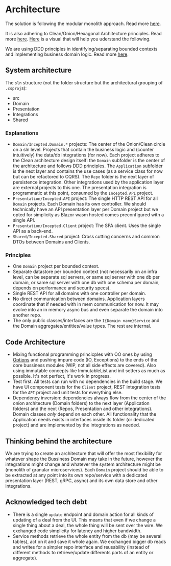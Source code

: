 # Architecture

The solution is following the modular monolith approach. Read more [here](https://modular-monolith.knowledge.devmentors.io/fundamentals/overview).

It is also adhering to Clean/Onion/Hexagonal Architecture principles. Read more [here](https://betterprogramming.pub/the-clean-architecture-beginners-guide-e4b7058c1165). [Here](https://miro.medium.com/max/462/1*0Pg6_UsaKiiEqUV3kf2HXg.png) is a visual that will help you uderstand the following.

We are using DDD principles in identifying/separating bounded contexts and implementing business domain logic. Read more [here](https://martinfowler.com/tags/domain%20driven%20design.html).

## System architecture
The `sln` structure (not the folder structure but the architectural grouping of `.csproj`s): 

- src
 - Domain
 - Presentation
 - Integrations
 - Shared

### Explanations
* `Domain/Incepted.Domain.*` projects: The center of the Onion/Clean circle on a sln level. Projects that contain the business logic and (counter intuitively) the data/db integrations (for now). Each project adheres to the Clean architecture design itself: the `Domain` subfolder is the center of the architecture and follows DDD principles. The `Application` subfolder is the next layer and contains the use cases (as a service class for now but can be refactored to CQRS). The `Repo` folder is the next layer of persistence integration. Other integrations used by the application layer are external projects to this one. The presentation integration is programmatic at this point, consumed by the `Incepted.API` project.
* `Presentation/Incepted.API` project: The single HTTP REST API for all `Domain` projects. Each Domain has its own controller. We should technically have an API presentation layer per Domain project but we opted for simplicity as Blazor wasm hosted comes preconfigured with a single API. 
* `Presentation/Incepted.Client` project: The SPA client. Uses the single API as a back-end.
* `Shared/Incepted.Shared` project: Cross cutting concerns and common DTOs between Domains and Clients. 

### Principles
* One `Domain` project per bounded context. 
* Separate datastore per bounded context (not necessarily on an infra level, can be separate sql servers, or same sql server with one db per domain, or same sql server with one db with one schema per domain, depends on performance and security specs).
* Single REST API for all domains with one controller per domain.
* No direct communication between domains. Application layers coordinate that if needed with in mem communication for now. It may evolve into an in memory async bus and even separate the domain into another repo.
* The only public classes/interfaces are the `I{Domain name}Service` and the Domain aggregates/entities/value types. The rest are internal.

## Code Architecture
* Mixing functional programming princicples with OO ones by using [Options](https://github.com/nlkl/Optional) and pushing impure code (IO, Exceptions) to the ends of the core bussiness modules (WIP, not all side effects are covered). Also using immutable concepts like ImmutableList and init setters as much as possible. It's not perfect, it's work in progress.
* Test first. All tests can run with no dependencies in the build stage. We have UI component tests for the `Client` project, REST integration tests for the `API` project and unit tests for everything else. 
* Dependency inversion: dependencies always flow from the center of the onion architecture (Domain folders) to the next layer (Application folders) and the next (Repos, Presentation and other integrations). Domain classes _only_ depend on each other. All functionality that the Application needs exists in interfaces inside its folder (or dedicated project) and are implemented by the integrations as needed.  

## Thinking behind the architecture
We are trying to create an architecture that will offer the most flexibility for whatever shape the Bussiness Domain may take in the future, however the integrations might change and whatever the system architecture might be (monolith of granular microservices). Each `Domain` project should be able to be extracted at any point into its own repo/service with a dedicated presentation layer (REST, gRPC, async) and its own data store and other integrations. 

## Acknowledged tech debt
* There is a single `update` endpoint and domain action for all kinds of updating of a deal from the UI. This means that even if we change a single thing about a deal, the whole thing will be sent over the wire. We exchanged code simplicity for latency and higher bandwidth. 
* Service methods retrieve the whole entity from the db (may be several tables), act on it and save it whole again. We exchanged bigger db reads and writes for a simpler repo interface and reusability (instead of different methods to retrieve/update differents parts of an entity or aggregate).